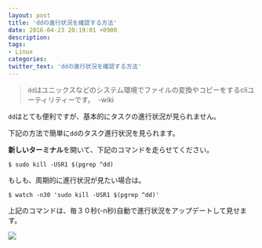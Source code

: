 ```yaml
---
layout: post
title: 'ddの進行状況を確認する方法'
date: 2016-04-23 20:19:01 +0900
description: 
tags:
- Linux
categories:
twitter_text: 'ddの進行状況を確認する方法'
---
```


> `dd`はユニックスなどのシステム環境でファイルの変換やコピーをするcliユーティリティーです。　-wiki

`dd`はとても便利ですが、基本的にタスクの進行状況が見られません。

下記の方法で簡単に`dd`のタスク進行状況を見られます。

**新しいターミナル**を開いて、下記のコマンドを走らせてください。

```
$ sudo kill -USR1 $(pgrep ^dd)
```

もしも、周期的に進行状況が見たい場合は。

```
$ watch -n30 'sudo kill -USR1 $(pgrep ^dd)'
```

上記のコマンドは、毎３０秒(-n秒)自動で進行状況をアップデートして見せます。

<a href="http://minibrary.com/blogimg/img20160306-001.png" data-lightbox="25"><img src="http://minibrary.com/blogimg/img20160306-001.png"></a>
